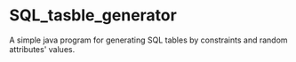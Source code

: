 # SQL_tasble_generator
A simple java program for generating SQL tables by constraints and random attributes' values.
